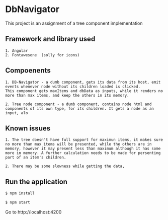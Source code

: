 # DbNavigator

This project is an assignment of a tree component implementation 

## Framework and library used
    1. Angular
    2. Fontawesone  (solly for icons)

## Compoenents
    1. DB-Navigator - a dumb component, gets its data from its host, emit events whenever node without its children loaded is clicked.  
    This component gets maxItems and dbData as inputs, while it renders no more than max items, and keep the others in its memory. 
    
    2. Tree node component - a dumb component, contains node html and components of its own type, for its children. It gets a node as an input, alo

## Known issues

    1. The tree doesn't have full support for maximun items, it makes sure no more than max items will be presented, while the others are in memory, however it may present less than maximum although it has some more in memory. A further calculation needs to be made for persenting part of an item's children. 

    2. There may be some slowness while getting the data, 


## Run the application

```bash
$ npm install
```

```bash
$ npm start
```

Go to http://localhost:4200


